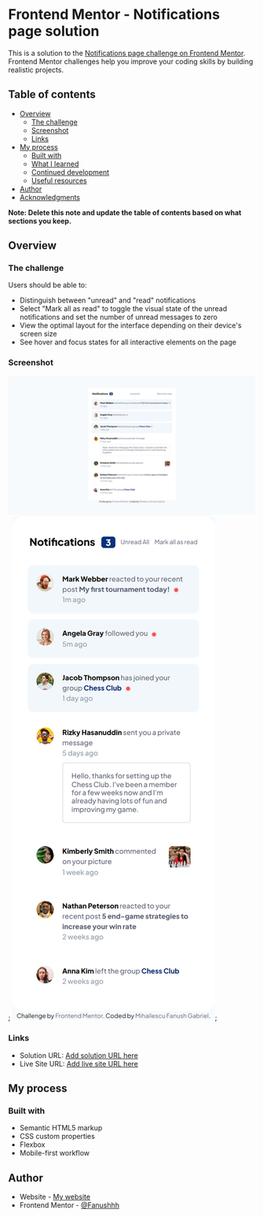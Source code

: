 # Frontend Mentor - Notifications page solution

This is a solution to the [Notifications page challenge on Frontend Mentor](https://www.frontendmentor.io/challenges/notifications-page-DqK5QAmKbC). Frontend Mentor challenges help you improve your coding skills by building realistic projects. 

## Table of contents

- [Overview](#overview)
  - [The challenge](#the-challenge)
  - [Screenshot](#screenshot)
  - [Links](#links)
- [My process](#my-process)
  - [Built with](#built-with)
  - [What I learned](#what-i-learned)
  - [Continued development](#continued-development)
  - [Useful resources](#useful-resources)
- [Author](#author)
- [Acknowledgments](#acknowledgments)

**Note: Delete this note and update the table of contents based on what sections you keep.**

## Overview

### The challenge

Users should be able to:

- Distinguish between "unread" and "read" notifications
- Select "Mark all as read" to toggle the visual state of the unread notifications and set the number of unread messages to zero
- View the optimal layout for the interface depending on their device's screen size
- See hover and focus states for all interactive elements on the page

### Screenshot

![](./screenshots/ss-desktop.png);
![](./screenshots/ss-mobile.png);



### Links

- Solution URL: [Add solution URL here](https://github.com/Fanushhh/notifications-page-main)
- Live Site URL: [Add live site URL here](https://fanushhh.github.io/notifications-page-main/)

## My process

### Built with

- Semantic HTML5 markup
- CSS custom properties
- Flexbox
- Mobile-first workflow


## Author

- Website - [My website](https://fanushhh.github.io/Fanush-s-Portfolio/)
- Frontend Mentor - [@Fanushhh](https://www.frontendmentor.io/profile/yourusername)


